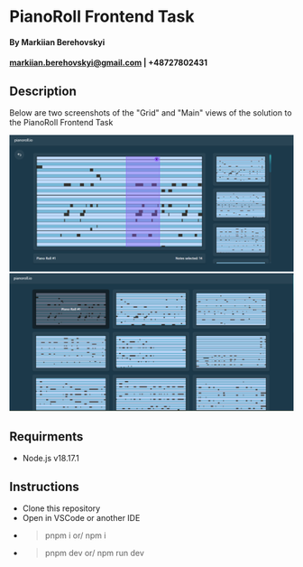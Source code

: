 # PianoRoll Frontend Task

#### By Markiian Berehovskyi
#### markiian.berehovskyi@gmail.com | +48727802431

## Description
Below are two screenshots of the "Grid" and "Main" views of the solution to the PianoRoll Frontend Task

<img src="./public/PianoRoll1.png" alt="Piano Roll 1 by Markiian Berehovskyi">

<img src="./public/PianoRoll2.png" alt="Piano Roll 2 by Markiian Berehovskyi">

## Requirments

* Node.js v18.17.1

## Instructions

* Clone this repository
* Open in VSCode or another IDE
* > pnpm i or/ npm i
* > pnpm dev or/ npm run dev
